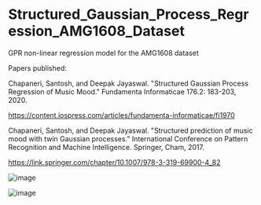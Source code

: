 # Structured_Gaussian_Process_Regression_AMG1608_Dataset
 
GPR non-linear regression model for the AMG1608 dataset

Papers published:

Chapaneri, Santosh, and Deepak Jayaswal. "Structured Gaussian Process Regression of Music Mood." Fundamenta Informaticae 176.2: 183-203, 2020.

https://content.iospress.com/articles/fundamenta-informaticae/fi1970

Chapaneri, Santosh, and Deepak Jayaswal. "Structured prediction of music mood with twin Gaussian processes." International Conference on Pattern Recognition and Machine Intelligence. Springer, Cham, 2017.

https://link.springer.com/chapter/10.1007/978-3-319-69900-4_82

![image](https://user-images.githubusercontent.com/17112412/207677460-b9da7fa0-325f-4eb2-a9cc-a999101e0884.png)


![image](https://user-images.githubusercontent.com/17112412/207677657-fe21392f-b47e-4155-8548-0d028f24c9df.png)
